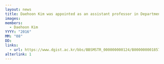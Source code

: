 ```yaml
---
layout: news
title: Daehoon Kim was appointed as an assistant professor in Department of Information & Communication Engineering at DGIST.
images: 
members:
  - Daehoon Kim
YYYY: "2016"
MM: "08"
DD:
links:
  - url: https://www.dgist.ac.kr/bbs/BBSMSTR_000000000124/B0000000018576K0foDy.do?mno=sub07_02
alterlink: 1
---
```

